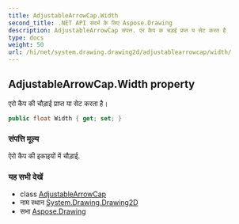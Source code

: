 ```yaml
---
title: AdjustableArrowCap.Width
second_title: .NET API संदर्भ के लिए Aspose.Drawing
description: AdjustableArrowCap संपत्त. एर कैप क चड़ई प्रप्त य सेट करत है
type: docs
weight: 50
url: /hi/net/system.drawing.drawing2d/adjustablearrowcap/width/
---
```

## AdjustableArrowCap.Width property

एरो कैप की चौड़ाई प्राप्त या सेट करता है।

```csharp
public float Width { get; set; }
```

### संपत्ति मूल्य

ऐरो कैप की इकाइयों में चौड़ाई.

### यह सभी देखें

* class [AdjustableArrowCap](../)
* नाम स्थान [System.Drawing.Drawing2D](../../adjustablearrowcap/)
* सभा [Aspose.Drawing](../../../)


